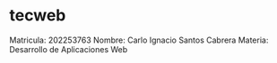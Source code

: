 # tecweb
Matricula: 202253763
Nombre: Carlo Ignacio Santos Cabrera
Materia: Desarrollo de Aplicaciones Web
